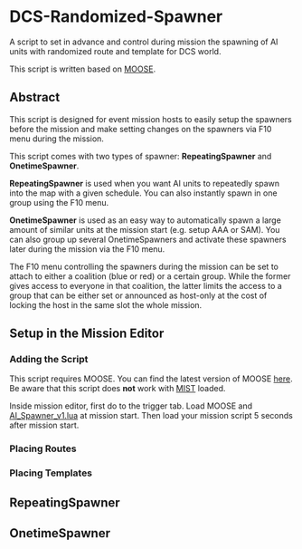 # DCS-Randomized-Spawner

A script to set in advance and control during mission the spawning of AI units with randomized route and template for DCS world. 

This script is written based on [MOOSE](https://github.com/FlightControl-Master/MOOSE).


## Abstract

This script is designed for event mission hosts to easily setup the spawners before the mission and make setting changes on the spawners via F10 menu during the mission.

This script comes with two types of spawner: **RepeatingSpawner** and **OnetimeSpawner**. 

**RepeatingSpawner** is used when you want AI units to repeatedly spawn into the map with a given schedule. 
You can also instantly spawn in one group using the F10 menu.

**OnetimeSpawner** is used as an easy way to automatically spawn a large amount of similar units at the mission start (e.g. setup AAA or SAM). 
You can also group up several OnetimeSpawners and activate these spawners later during the mission via the F10 menu.

The F10 menu controlling the spawners during the mission can be set to attach to either a coalition (blue or red) or a certain group. 
While the former gives access to everyone in that coalition, the latter limits the access to a group that can be either set or announced as host-only at the cost of locking the host in the same slot the whole mission.

## Setup in the Mission Editor

### Adding the Script

This script requires MOOSE. You can find the latest version of MOOSE [here](https://github.com/FlightControl-Master/MOOSE).
Be aware that this script does **not** work with [MIST](https://github.com/mrSkortch/MissionScriptingTools) loaded.

Inside mission editor, first do to the trigger tab.
Load MOOSE and [AI_Spawner_v1.lua](AI_Spawner_v1.lua) at mission start.
Then load your mission script 5 seconds after mission start.

### Placing Routes

### Placing Templates

## RepeatingSpawner

## OnetimeSpawner
